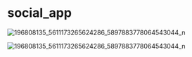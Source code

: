 # social_app

![196808135_5611173265624286_5897883778064543044_n](https://user-images.githubusercontent.com/88297680/156926288-2ec61712-269e-424a-8ffd-bc2d801ecb2b.jpg)

![196808135_5611173265624286_5897883778064543044_n](https://user-images.githubusercontent.com/88297680/156926288-2ec61712-269e-424a-8ffd-bc2d801ecb2b.jpg)

